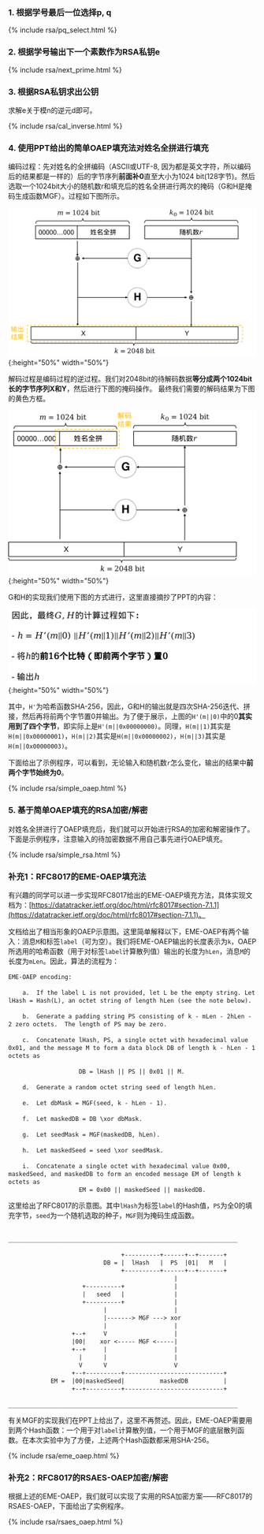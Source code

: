 ### 1. 根据学号最后一位选择p, q

{% include rsa/pq_select.html %}

### 2. 根据学号输出下一个素数作为RSA私钥e

{% include rsa/next_prime.html %}

### 3. 根据RSA私钥求出公钥

求解e关于模n的逆元d即可。

{% include rsa/cal_inverse.html %}

### 4. 使用PPT给出的简单OAEP填充法对姓名全拼进行填充

编码过程：先对姓名的全拼编码（ASCII或UTF-8, 因为都是英文字符，所以编码后的结果都是一样的）后的字节序列**前面补0**直至大小为1024 bit(128字节)。然后选取一个1024bit大小的随机数r和填充后的姓名全拼进行两次的掩码（G和H是掩码生成函数MGF）。过程如下图所示。

![简单OAEP填充法编码](/img/simple_oeap_encode.png){:height="50%" width="50%"}

解码过程是编码过程的逆过程。我们对2048bit的待解码数据**等分成两个1024bit长的字节序列X和Y**，然后进行下图的掩码操作。
最终我们需要的解码结果为下图的黄色方框。

![简单OAEP填充法解码](/img/simple_oeap_decode.png){:height="50%" width="50%"}

G和H的实现我们使用下图的方式进行，这里直接摘抄了PPT的内容：

![简单MGF实现](/img/simple_mgf.png){:height="50%" width="50%"}

其中，`H'`为哈希函数SHA-256，因此，G和H的输出就是四次SHA-256迭代、拼接，然后再将前两个字节置0并输出。为了便于展示，上图的`H'(m||0)`中的0**其实用到了四个字节**，即实际上是`H'(m||0x00000000)`。同理，`H(m||1)`其实是`H(m||0x00000001)`，`H(m||2)`其实是`H(m||0x00000002)`，`H(m||3)`其实是`H(m||0x00000003)`。

下面给出了示例程序，可以看到，无论输入和随机数`r`怎么变化，输出的结果中**前两个字节始终为0**。

{% include rsa/simple_oaep.html %}

### 5. 基于简单OAEP填充的RSA加密/解密

对姓名全拼进行了OAEP填充后，我们就可以开始进行RSA的加密和解密操作了。下面是示例程序，注意输入的待加密数据不用自己事先进行OAEP填充。

{% include rsa/simple_rsa.html %}

### 补充1：RFC8017的EME-OAEP填充法

有兴趣的同学可以进一步实现RFC8017给出的EME-OAEP填充方法，具体实现文档为：[https://datatracker.ietf.org/doc/html/rfc8017#section-7.1.1](https://datatracker.ietf.org/doc/html/rfc8017#section-7.1.1)。

文档给出了相当形象的OAEP示意图。这里简单解释以下，EME-OAEP有两个输入：消息`M`和标签`label`（可为空）。我们将EME-OAEP输出的长度表示为`k`，OAEP所选用的哈希函数（用于对标签`label`计算散列值）输出的长度为`hLen`，消息`M`的长度为`mLen`。因此，算法的流程为：

```
EME-OAEP encoding:

    a.  If the label L is not provided, let L be the empty string. Let lHash = Hash(L), an octet string of length hLen (see the note below).

    b.  Generate a padding string PS consisting of k - mLen - 2hLen - 2 zero octets.  The length of PS may be zero.

    c.  Concatenate lHash, PS, a single octet with hexadecimal value 0x01, and the message M to form a data block DB of length k - hLen - 1 octets as

                    DB = lHash || PS || 0x01 || M.

    d.  Generate a random octet string seed of length hLen.

    e.  Let dbMask = MGF(seed, k - hLen - 1).

    f.  Let maskedDB = DB \xor dbMask.

    g.  Let seedMask = MGF(maskedDB, hLen).

    h.  Let maskedSeed = seed \xor seedMask.

    i.  Concatenate a single octet with hexadecimal value 0x00, maskedSeed, and maskedDB to form an encoded message EM of length k octets as
                    EM = 0x00 || maskedSeed || maskedDB.
```

这里给出了RFC8017的示意图。其中`lHash`为标签`label`的Hash值，`PS`为全0的填充字节，`seed`为一个随机选取的种子，`MGF`则为掩码生成函数。

```
      _________________________________________________________________

                                +----------+------+--+-------+
                           DB = |  lHash   |  PS  |01|   M   |
                                +----------+------+--+-------+
                                               |
                     +----------+              |
                     |   seed   |              |
                     +----------+              |
                           |                   |
                           |-------> MGF ---> xor
                           |                   |
                  +--+     V                   |
                  |00|    xor <----- MGF <-----|
                  +--+     |                   |
                    |      |                   |
                    V      V                   V
                  +--+----------+----------------------------+
            EM =  |00|maskedSeed|          maskedDB          |
                  +--+----------+----------------------------+
      _________________________________________________________________
```

有关MGF的实现我们在PPT上给出了，这里不再赘述。因此，EME-OAEP需要用到两个Hash函数：一个用于对`label`计算散列值，一个用于MGF的底层散列函数。在本次实验中为了方便，上述两个Hash函数都采用SHA-256。

{% include rsa/eme_oaep.html %}

### 补充2：RFC8017的RSAES-OAEP加密/解密

根据上述的EME-OAEP，我们就可以实现了实用的RSA加密方案——RFC8017的RSAES-OAEP，下面给出了实例程序。

{% include rsa/rsaes_oaep.html %}

